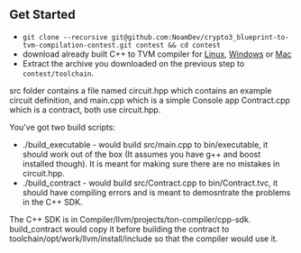 ## Get Started
* `git clone --recursive git@github.com:NoamDev/crypto3_blueprint-to-tvm-compilation-contest.git contest && cd contest`
* download already built C++ to TVM compiler for [Linux](https://binaries.tonlabs.io/clang-for-tvm/clang-for-tvm-7_7_22-linux.tar.gz), [Windows](https://binaries.tonlabs.io/clang-for-tvm/clang-for-tvm-7_7_22-win32.zip) or [Mac](https://binaries.tonlabs.io/clang-for-tvm/clang-for-tvm-7_7_22-darwin.zip)
* Extract the archive you downloaded on the previous step to `contest/toolchain`.

src folder contains a file named circuit.hpp which contains an example circuit definition, and main.cpp which is a simple Console app Contract.cpp which is a contract, both use circuit.hpp.

You've got two build scripts:
* ./build_executable - would build src/main.cpp to bin/executable, it should work out of the box (It assumes you have g++ and boost installed though). It is meant for making sure there are no mistakes in circuit.hpp.
* ./build_contract - would build src/Contract.cpp to bin/Contract.tvc, it should have compiling errors and is meant to demosntrate the problems in the C++ SDK.

The C++ SDK is in Compiler/llvm/projects/ton-compiler/cpp-sdk. build_contract would copy it before building the contract to toolchain/opt/work/llvm/install/include so that the compiler would use it.
